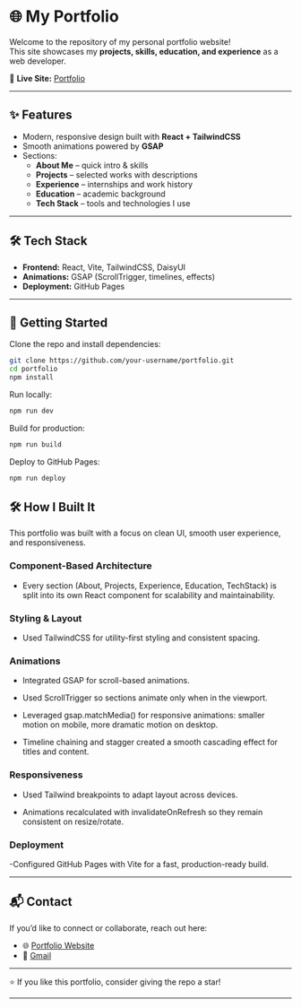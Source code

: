 
# 🌐 My Portfolio

Welcome to the repository of my personal portfolio website!  
This site showcases my **projects, skills, education, and experience** as a web developer.  

🔗 **Live Site:** [Portfolio](https://kvletscode.github.io/Portfolio/)  

---

## ✨ Features
- Modern, responsive design built with **React + TailwindCSS**
- Smooth animations powered by **GSAP**
- Sections:
  - **About Me** – quick intro & skills
  - **Projects** – selected works with descriptions
  - **Experience** – internships and work history
  - **Education** – academic background
  - **Tech Stack** – tools and technologies I use

---

## 🛠 Tech Stack
- **Frontend:** React, Vite, TailwindCSS, DaisyUI  
- **Animations:** GSAP (ScrollTrigger, timelines, effects)  
- **Deployment:** GitHub Pages  

---

## 🚀 Getting Started

Clone the repo and install dependencies:

```bash
git clone https://github.com/your-username/portfolio.git
cd portfolio
npm install
````

Run locally:

```bash
npm run dev
```

Build for production:

```bash
npm run build
```

Deploy to GitHub Pages:

```bash
npm run deploy
```

## 🛠 How I Built It

This portfolio was built with a focus on clean UI, smooth user experience, and responsiveness.

### Component-Based Architecture
 - Every section (About, Projects, Experience, Education, TechStack) is split into its own React component for scalability and maintainability.

### Styling & Layout

 - Used TailwindCSS for utility-first styling and consistent spacing.

### Animations

- Integrated GSAP for scroll-based animations.

- Used ScrollTrigger so sections animate only when in the viewport.

- Leveraged gsap.matchMedia() for responsive animations: smaller motion on mobile, more dramatic motion on desktop.

- Timeline chaining and stagger created a smooth cascading effect for titles and content.

### Responsiveness

- Used Tailwind breakpoints to adapt layout across devices.

- Animations recalculated with invalidateOnRefresh so they remain consistent on resize/rotate.

### Deployment

 -Configured GitHub Pages with Vite for a fast, production-ready build.

---

## 📬 Contact

If you’d like to connect or collaborate, reach out here:

* 🌐 [Portfolio Website](https://kvletscode.github.io/Portfolio/)
* 📧 [Gmail](chaudharykeshu9@gmail.com)

---

⭐ If you like this portfolio, consider giving the repo a star!


---


